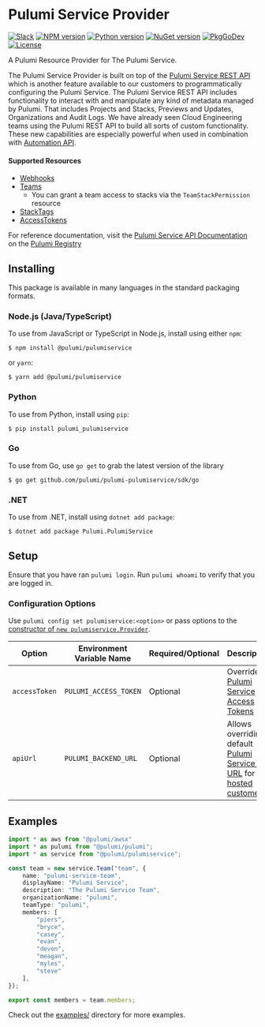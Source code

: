 # Pulumi Service Provider

[![Slack](http://www.pulumi.com/images/docs/badges/slack.svg)](https://slack.pulumi.com)
[![NPM version](https://badge.fury.io/js/%40pulumi%2Fpulumiservice.svg)](https://www.npmjs.com/package/@pulumi/pulumiservice)
[![Python version](https://badge.fury.io/py/pulumi-pulumiservice.svg)](https://pypi.org/project/pulumi-pulumiservice)
[![NuGet version](https://badge.fury.io/nu/pulumi.pulumiservice.svg)](https://badge.fury.io/nu/pulumi.pulumiservice)
[![PkgGoDev](https://pkg.go.dev/badge/github.com/pulumi/pulumi-pulumiservice/sdk/go/pulumiservice)](https://pkg.go.dev/github.com/pulumi/pulumi-pulumiservice/sdk/go)
[![License](https://img.shields.io/npm/l/%40pulumi%2Fpulumiservice.svg)](https://github.com/pulumi/pulumi-pulumiservice/blob/main/LICENSE)

A Pulumi Resource Provider for The Pulumi Service.

The Pulumi Service Provider is built on top of the [Pulumi Service REST API](https://pulumi.com/docs/reference/service-rest-api) which is another feature available to our customers to programmatically configuring the Pulumi Service. The Pulumi Service REST API includes functionality to interact with and manipulate any kind of metadata managed by Pulumi. That includes Projects and Stacks, Previews and Updates, Organizations and Audit Logs. We have already seen Cloud Engineering teams using the Pulumi REST API to build all sorts of custom functionality. These new capabilities are especially powerful when used in combination with [Automation API](https://pulumi.com/automation).

#### Supported Resources

- [Webhooks](https://pulumi.com/docs/intro/pulumi-service/webhooks)
- [Teams](https://pulumi.com/docs/intro/pulumi-service/teams)
  - You can grant a team access to stacks via the `TeamStackPermission` resource
- [StackTags](https://pulumi.com/docs/reference/cli/pulumi_stack_tag)
- [AccessTokens](https://pulumi.com/docs/intro/pulumi-service/accounts)

For reference documentation, visit the [Pulumi Service API Documentation](https://www.pulumi.com/registry/packages/pulumiservice/api-docs/) on the [Pulumi Registry](https://www.pulumi.com/registry/packages/pulumiservice/)

## Installing

This package is available in many languages in the standard packaging formats.

### Node.js (Java/TypeScript)

To use from JavaScript or TypeScript in Node.js, install using either `npm`:

    $ npm install @pulumi/pulumiservice

or `yarn`:

    $ yarn add @pulumi/pulumiservice

### Python

To use from Python, install using `pip`:

    $ pip install pulumi_pulumiservice

### Go

To use from Go, use `go get` to grab the latest version of the library

    $ go get github.com/pulumi/pulumi-pulumiservice/sdk/go

### .NET

To use from .NET, install using `dotnet add package`:

    $ dotnet add package Pulumi.PulumiService

## Setup

Ensure that you have ran `pulumi login`. Run `pulumi whoami` to verify that you are logged in.

### Configuration Options

Use `pulumi config set pulumiservice:<option>` or pass options to the [constructor of `new pulumiservice.Provider`](https://pulumi.com/registry/packages/pulumiservice/api-docs/provider).

| Option        | Environment Variable Name | Required/Optional | Description                                                                                                                                                                              |
|---------------|---------------------------|-------------------|------------------------------------------------------------------------------------------------------------------------------------------------------------------------------------------|
| `accessToken` | `PULUMI_ACCESS_TOKEN`     | Optional          | Overrides [Pulumi Service Access Tokens](https://www.pulumi.com/docs/intro/pulumi-service/accounts/#access-tokens)                                                                       |
| `apiUrl`      | `PULUMI_BACKEND_URL`      | Optional          | Allows overriding default [Pulumi Service API URL](https://www.pulumi.com/docs/reference/service-rest-api) for [self hosted customers](https://www.pulumi.com/docs/guides/self-hosted/). |

## Examples

```typescript
import * as aws from "@pulumi/awsx"
import * as pulumi from "@pulumi/pulumi";
import * as service from "@pulumi/pulumiservice";

const team = new service.Team("team", {
    name: "pulumi-service-team",
    displayName: "Pulumi Service",
    description: "The Pulumi Service Team",
    organizationName: "pulumi",
    teamType: "pulumi",
    members: [
        "piers",
        "bryce",
        "casey",
        "evan",
        "devon",
        "meagan",
        "myles",
        "steve"
    ],
});

export const members = team.members;
```

Check out the [examples/](examples) directory for more examples.

